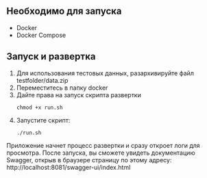 ## Необходимо для запуска

- Docker
- Docker Compose

## Запуск и развертка

1. Для использования тестовых данных, разархивируйте файл testfolder/data.zip 
2. Переместитесь в папку docker
3. Дайте права на запуск скрипта развертки
   ```
   chmod +x run.sh
   ```
4. Запустите скрипт:
   ```
   ./run.sh
   ```

Приложение начнет процесс развертки и сразу откроет логи для просмотра.
После запуска, вы сможете увидеть документацию Swagger, открыв в браузере страницу по этому адресу:
http://localhost:8081/swagger-ui/index.html